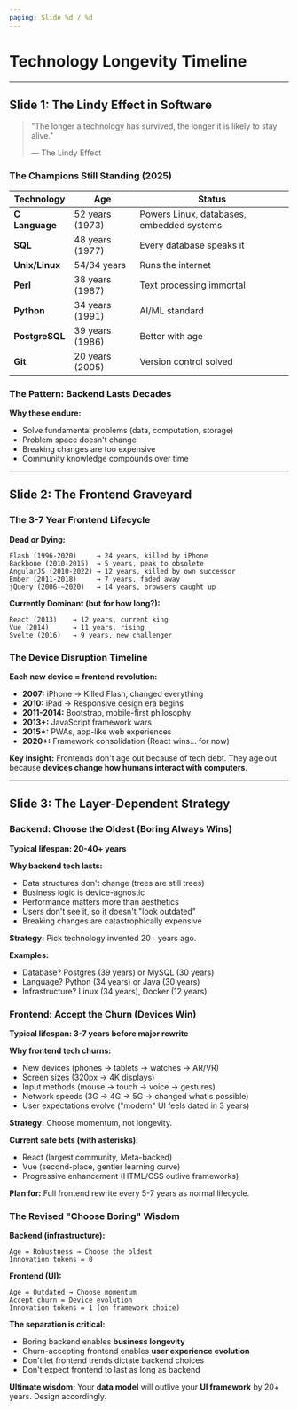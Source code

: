 ```yaml
---
paging: Slide %d / %d
---
```


# Technology Longevity Timeline

---

## Slide 1: The Lindy Effect in Software

> "The longer a technology has survived, the longer it is likely to stay alive."
>
> — The Lindy Effect

### The Champions Still Standing (2025)

| Technology | Age | Status |
|------------|-----|--------|
| **C Language** | 52 years (1973) | Powers Linux, databases, embedded systems |
| **SQL** | 48 years (1977) | Every database speaks it |
| **Unix/Linux** | 54/34 years | Runs the internet |
| **Perl** | 38 years (1987) | Text processing immortal |
| **Python** | 34 years (1991) | AI/ML standard |
| **PostgreSQL** | 39 years (1986) | Better with age |
| **Git** | 20 years (2005) | Version control solved |

### The Pattern: Backend Lasts Decades

**Why these endure:**
- Solve fundamental problems (data, computation, storage)
- Problem space doesn't change
- Breaking changes are too expensive
- Community knowledge compounds over time

---

## Slide 2: The Frontend Graveyard

### The 3-7 Year Frontend Lifecycle

**Dead or Dying:**
```
Flash (1996-2020)     → 24 years, killed by iPhone
Backbone (2010-2015)  → 5 years, peak to obsolete
AngularJS (2010-2022) → 12 years, killed by own successor
Ember (2011-2018)     → 7 years, faded away
jQuery (2006-~2020)   → 14 years, browsers caught up
```

**Currently Dominant (but for how long?):**
```
React (2013)    → 12 years, current king
Vue (2014)      → 11 years, rising
Svelte (2016)   → 9 years, new challenger
```

### The Device Disruption Timeline

**Each new device = frontend revolution:**

- **2007:** iPhone → Killed Flash, changed everything
- **2010:** iPad → Responsive design era begins
- **2011-2014:** Bootstrap, mobile-first philosophy
- **2013+:** JavaScript framework wars
- **2015+:** PWAs, app-like web experiences
- **2020+:** Framework consolidation (React wins... for now)

**Key insight:** Frontends don't age out because of tech debt. They age out because **devices change how humans interact with computers**.

---

## Slide 3: The Layer-Dependent Strategy

### Backend: Choose the Oldest (Boring Always Wins)

**Typical lifespan: 20-40+ years**

**Why backend tech lasts:**
- Data structures don't change (trees are still trees)
- Business logic is device-agnostic
- Performance matters more than aesthetics
- Users don't see it, so it doesn't "look outdated"
- Breaking changes are catastrophically expensive

**Strategy:** Pick technology invented 20+ years ago.

**Examples:**
- Database? Postgres (39 years) or MySQL (30 years)
- Language? Python (34 years) or Java (30 years)
- Infrastructure? Linux (34 years), Docker (12 years)

### Frontend: Accept the Churn (Devices Win)

**Typical lifespan: 3-7 years before major rewrite**

**Why frontend tech churns:**
- New devices (phones → tablets → watches → AR/VR)
- Screen sizes (320px → 4K displays)
- Input methods (mouse → touch → voice → gestures)
- Network speeds (3G → 4G → 5G → changed what's possible)
- User expectations evolve ("modern" UI feels dated in 3 years)

**Strategy:** Choose momentum, not longevity.

**Current safe bets (with asterisks):**
- React (largest community, Meta-backed)
- Vue (second-place, gentler learning curve)
- Progressive enhancement (HTML/CSS outlive frameworks)

**Plan for:** Full frontend rewrite every 5-7 years as normal lifecycle.

### The Revised "Choose Boring" Wisdom

**Backend (infrastructure):**
```
Age = Robustness → Choose the oldest
Innovation tokens = 0
```

**Frontend (UI):**
```
Age = Outdated → Choose momentum
Accept churn = Device evolution
Innovation tokens = 1 (on framework choice)
```

**The separation is critical:**
- Boring backend enables **business longevity**
- Churn-accepting frontend enables **user experience evolution**
- Don't let frontend trends dictate backend choices
- Don't expect frontend to last as long as backend

**Ultimate wisdom:** Your **data model** will outlive your **UI framework** by 20+ years. Design accordingly.
